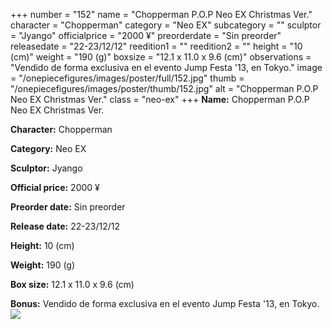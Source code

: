 +++
number = "152"
name = "Chopperman P.O.P Neo EX Christmas Ver."
character = "Chopperman"
category = "Neo EX"
subcategory = ""
sculptor = "Jyango"
officialprice = "2000 ¥"
preorderdate = "Sin preorder"
releasedate = "22-23/12/12"
reedition1 = ""
reedition2 = ""
height = "10 (cm)"
weight = "190 (g)"
boxsize = "12.1 x 11.0 x 9.6 (cm)"
observations = "Vendido de forma exclusiva en el evento Jump Festa &#39;13, en Tokyo."
image = "/onepiecefigures/images/poster/full/152.jpg"
thumb = "/onepiecefigures/images/poster/thumb/152.jpg"
alt = "Chopperman P.O.P Neo EX Christmas Ver."
class = "neo-ex"
+++
**Name:** Chopperman P.O.P Neo EX Christmas Ver.

**Character:** Chopperman

**Category:** Neo EX 

**Sculptor:** Jyango

**Official price:** 2000 ¥

**Preorder date:** Sin preorder

**Release date:** 22-23/12/12

**Height:** 10 (cm)

**Weight:** 190 (g)

**Box size:** 12.1 x 11.0 x 9.6 (cm)

**Bonus:** Vendido de forma exclusiva en el evento Jump Festa &#39;13, en Tokyo.
<img src="/onepiecefigures/images/poster/thumb/152.jpg">